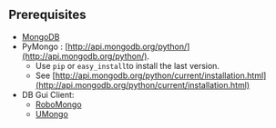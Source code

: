 Prerequisites
-------------

- [MongoDB](http://www.mongodb.org/)
- PyMongo : [http://api.mongodb.org/python/](http://api.mongodb.org/python/). 
	- Use ```pip``` or ```easy_install```to install the last version. 
	- See [http://api.mongodb.org/python/current/installation.html](http://api.mongodb.org/python/current/installation.html)
- DB Gui Client: 
	- [RoboMongo](http://robomongo.org/)
	- [UMongo](http://edgytech.com/umongo/)
